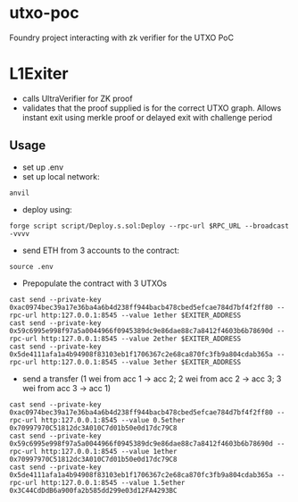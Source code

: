 # utxo-poc
Foundry project interacting with zk verifier for the UTXO PoC

# L1Exiter
- calls UltraVerifier for ZK proof
- validates that the proof supplied is for the correct UTXO graph. Allows instant exit using merkle proof or delayed exit with challenge period

## Usage
- set up .env
- set up local network:
```
anvil
```
- deploy using:
```
forge script script/Deploy.s.sol:Deploy --rpc-url $RPC_URL --broadcast -vvvv
```
- send ETH from 3 accounts to the contract:
```
source .env
```
- Prepopulate the contract with 3 UTXOs

```
cast send --private-key 0xac0974bec39a17e36ba4a6b4d238ff944bacb478cbed5efcae784d7bf4f2ff80 --rpc-url http:127.0.0.1:8545 --value 1ether $EXITER_ADDRESS
cast send --private-key 0x59c6995e998f97a5a0044966f0945389dc9e86dae88c7a8412f4603b6b78690d --rpc-url http:127.0.0.1:8545 --value 2ether $EXITER_ADDRESS
cast send --private-key 0x5de4111afa1a4b94908f83103eb1f1706367c2e68ca870fc3fb9a804cdab365a --rpc-url http:127.0.0.1:8545 --value 3ether $EXITER_ADDRESS
```

- send a transfer (1 wei from acc 1 -> acc 2; 2 wei from acc 2 -> acc 3; 3 wei from acc 3 -> acc 1)
```
cast send --private-key 0xac0974bec39a17e36ba4a6b4d238ff944bacb478cbed5efcae784d7bf4f2ff80 --rpc-url http:127.0.0.1:8545 --value 0.5ether 0x70997970C51812dc3A010C7d01b50e0d17dc79C8
cast send --private-key 0x59c6995e998f97a5a0044966f0945389dc9e86dae88c7a8412f4603b6b78690d --rpc-url http:127.0.0.1:8545 --value 1ether 0x70997970C51812dc3A010C7d01b50e0d17dc79C8
cast send --private-key 0x5de4111afa1a4b94908f83103eb1f1706367c2e68ca870fc3fb9a804cdab365a --rpc-url http:127.0.0.1:8545 --value 1.5ether 0x3C44CdDdB6a900fa2b585dd299e03d12FA4293BC
```